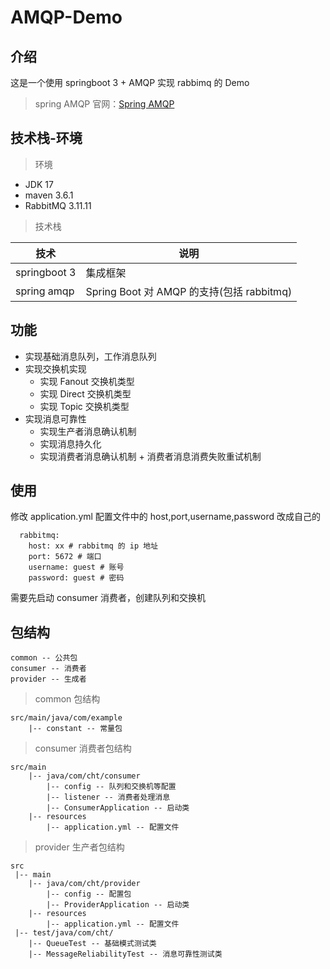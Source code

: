 # AMQP-Demo

## 介绍

这是一个使用 springboot 3 + AMQP 实现 rabbimq 的 Demo

> spring AMQP 官网：[Spring AMQP](https://spring.io/projects/spring-amqp) 

## 技术栈-环境

> 环境

- JDK 17
- maven 3.6.1
- RabbitMQ 3.11.11

> 技术栈

| 技术         | 说明                                      |
| ------------ | ----------------------------------------- |
| springboot 3 | 集成框架                                  |
| spring amqp  | Spring Boot 对 AMQP 的支持(包括 rabbitmq) |

## 功能

- 实现基础消息队列，工作消息队列
- 实现交换机实现
  - 实现 Fanout 交换机类型
  - 实现 Direct 交换机类型
  - 实现 Topic 交换机类型
- 实现消息可靠性
  - 实现生产者消息确认机制
  - 实现消息持久化
  - 实现消费者消息确认机制 + 消费者消息消费失败重试机制

## 使用

修改 application.yml 配置文件中的 host,port,username,password 改成自己的

```
  rabbitmq:
    host: xx # rabbitmq 的 ip 地址
    port: 5672 # 端口
    username: guest # 账号
    password: guest # 密码
```

需要先启动 consumer 消费者，创建队列和交换机

## 包结构

```
common -- 公共包
consumer -- 消费者
provider -- 生成者
```

> common 包结构

```
src/main/java/com/example
	|-- constant -- 常量包
```

> consumer 消费者包结构

```
src/main
	|-- java/com/cht/consumer
		|-- config -- 队列和交换机等配置
		|-- listener -- 消费者处理消息
		|-- ConsumerApplication -- 启动类
	|-- resources
		|-- application.yml -- 配置文件
```

> provider 生产者包结构

```
src
 |-- main
 	|-- java/com/cht/provider
 		|-- config -- 配置包
 		|-- ProviderApplication -- 启动类
 	|-- resources
 		|-- application.yml -- 配置文件
 |-- test/java/com/cht/
 	|-- QueueTest -- 基础模式测试类
 	|--	MessageReliabilityTest -- 消息可靠性测试类
```